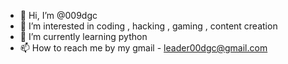 - 👋 Hi, I’m @009dgc
- 👀 I’m interested in coding , hacking , gaming , content creation 
- 🌱 I’m currently learning python 
- 📫 How to reach me  by my gmail -      leader00dgc@gmail.com 

<!---
009dgc/009dgc is a ✨ special ✨ repository because its `README.md` (this file) appears on your GitHub profile.
You can click the Preview link to take a look at your changes.
--->
